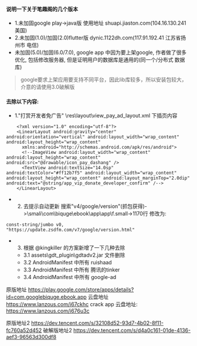 #### 说明一下关于笔趣阁的几个版本
+ 1.未加固google play->java版 使用地址 shuapi.jiaston.com(104.16.130.241 美国)
+ 2.未加固(1.0)/加固(2.0)flutter版 dynic.1122dh.com(117.91.192.41 江苏省扬州市 电信)
+ 未加固(5.0)/加固(6.0/7.0), google app 中因为要上架google, 作者做了很多优化, 包括修改服务器, 但是证明用户的数据库是通用的(同一个/分布式 数据库)

> google要求上架应用要支持不同平台，因此lib库较多，所以安装包较大，介意的请使用3.0破解版

#### 去除以下内容:

+ 1."打赏开发者免广告" 
 \res\layout\view_pay_ad_layout.xml 下插页内容
```
    <?xml version="1.0" encoding="utf-8"?>
    <LinearLayout android:gravity="center" android:orientation="vertical" android:layout_width="wrap_content" android:layout_height="wrap_content"
      xmlns:android="http://schemas.android.com/apk/res/android">
      <!--ImageView android:layout_width="wrap_content" android:layout_height="wrap_content" android:src="@drawable/icon_pay_dashang" />
      <TextView android:textSize="14.0sp" android:textColor="#ff12b7f5" android:layout_width="wrap_content" android:layout_height="wrap_content" android:layout_marginTop="2.0dip" android:text="@string/app_vip_donate_developer_confirm" /-->
    </LinearLayout>
``` 
+ 2. 去提示自动更新
搜索"v4/google/version"(抓包获得)->\smali\com\biquge\ebook\app\app\f.small->1170行
修改为:
```
const-string/jumbo v0, "https://update.zsdfm.com/v7/google/version.html"
```
+ 3. 根据 @kingkiller 的方案新增了一下几种去除
	+ 3.1 assets\gdt_plugin\gdtadv2.jar 文件删除
	+ 3.2 AndroidManifest 中所有 ruishaad
	+ 3.3 AndroidManifest 中所有 腾讯的tinker
	+ 3.4 AndroidManifest 中所有 google-ad



原版地址
https://play.google.com/store/apps/details?id=com.googlebiquge.ebook.app
云盘地址
https://www.lanzous.com/i67ckhc
crack app 云盘地址:
https://www.lanzous.com/i676u3c


原版地址2
https://dev.tencent.com/s/32108d52-93d7-4b02-8f11-fc760a52d452
破解版地址2
https://dev.tencent.com/s/d4a0c161-01de-4136-aef3-96563d300df8
